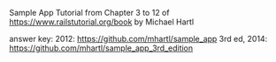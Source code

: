 Sample App Tutorial from Chapter 3 to 12 of https://www.railstutorial.org/book by Michael Hartl

answer key:
2012:     https://github.com/mhartl/sample_app
3rd ed, 2014:   https://github.com/mhartl/sample_app_3rd_edition
